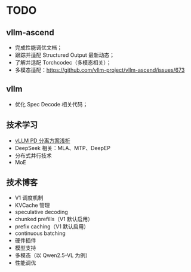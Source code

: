 # TODO

## vllm-ascend

- 完成性能调优文档；
- 跟踪并适配 Structured Output 最新动态；
- 了解并适配 Torchcodec（多模态相关）；
- 多模态适配：https://github.com/vllm-project/vllm-ascend/issues/673

## vllm

- 优化 Spec Decode 相关代码；

## 技术学习

- [vLLM PD 分离方案浅析](https://zhuanlan.zhihu.com/p/1889243870430201414?utm_psn=1889596220076426760)
- DeepSeek 相关：MLA、MTP、DeepEP
- 分布式并行技术
- MoE

## 技术博客

- V1 调度机制
- KVCache 管理
- speculative decoding
- chunked prefills（V1 默认启用）
- prefix caching（V1 默认启用）
- continuous batching
- 硬件插件
- 模型支持
- 多模态（以 Qwen2.5-VL 为例）
- 性能调优
